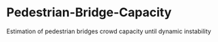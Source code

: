 # Pedestrian-Bridge-Capacity 
Estimation of pedestrian bridges crowd capacity until dynamic instability
